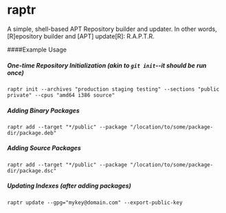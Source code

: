 raptr
==========

A simple, shell-based APT Repository builder and updater. In other words, [R]epository builder and [APT] update[R]: R.A.P.T.R.


####Example Usage


##### One-time Repository Initialization (akin to `git init`--it should be run once)

```
raptr init --archives "production staging testing" --sections "public private" --cpus "amd64 i386 source" 
```

##### Adding Binary Packages

```
raptr add --target "*/public" --package "/location/to/some/package-dir/package.deb"
```

##### Adding Source Packages

```
raptr add --target "*/public" --package "/location/to/some/package-dir/package.dsc"
```

##### Updating Indexes (after adding packages)

```
raptr update --gpg="mykey@domain.com" --export-public-key
```
